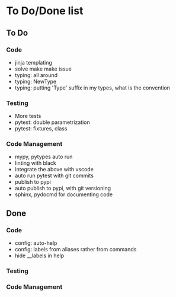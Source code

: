 # To Do/Done list

## To Do

### Code

* jinja templating
* solve make make issue
* typing: all around
* typing: NewType
* typing: putting 'Type' suffix in my types, what is the convention

### Testing

* More tests
* pytest: double parametrization
* pytest: fixtures, class

### Code Management

* mypy, pytypes auto run
* linting with black
* integrate the above with vscode
* auto run pytest with git commits
* publish to pypi
* auto publish to pypi, with git versioning
* sphinx, pydocmd for documenting code

## Done

### Code

* config: auto-help
* config: labels from aliases rather from commands
* hide __labels in help

### Testing

### Code Management
